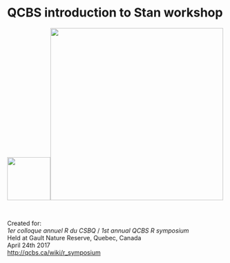 # QCBS introduction to Stan workshop

<img src="http://mc-stan.org/images/stan_logo.png" width="100"/><img src="http://qcbs.ca/wiki/_media/logo_text.png?w=500&tok=33a9d2" width="400"/>

&nbsp;

Created for: 
<br> 
*1er colloque annuel R du CSBQ* / *1st annual QCBS R symposium*
<br> 
Held at Gault Nature Reserve, Quebec, Canada
<br> 
April 24th 2017
<br> 
http://qcbs.ca/wiki/r_symposium
